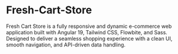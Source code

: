 # Fresh-Cart-Store
Fresh Cart Store is a fully responsive and dynamic e-commerce web application built with Angular 19, Tailwind CSS, Flowbite, and Sass. Designed to deliver a seamless shopping experience with a clean UI, smooth navigation, and API-driven data handling.
